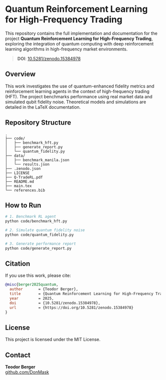 # Quantum Reinforcement Learning for High-Frequency Trading

This repository contains the full implementation and documentation for the project **Quantum Reinforcement Learning for High-Frequency Trading**, exploring the integration of quantum computing with deep reinforcement learning algorithms in high-frequency market environments.

> **DOI**: [10.5281/zenodo.15384978](https://doi.org/10.5281/zenodo.15384978)

## Overview

This work investigates the use of quantum-enhanced fidelity metrics and reinforcement learning agents in the context of high-frequency trading (HFT). The project benchmarks performance using real market data and simulated qubit fidelity noise. Theoretical models and simulations are detailed in the LaTeX documentation.

## Repository Structure

```
.
├── code/
│   ├── benchmark_hft.py
│   ├── generate_report.py
│   └── quantum_fidelity.py
├── data/
│   ├── benchmark_manila.json
│   └── results.json
├── .zenodo.json
├── LICENSE
├── Q-TradeRL.pdf
├── README.md
├── main.tex
└── references.bib
```

## How to Run

```bash
# 1. Benchmark RL agent
python code/benchmark_hft.py

# 2. Simulate quantum fidelity noise
python code/quantum_fidelity.py

# 3. Generate performance report
python code/generate_report.py
```

## Citation

If you use this work, please cite:

```bibtex
@misc{berger2025quantum,
  author       = {Teodor Berger},
  title        = {Quantum Reinforcement Learning for High-Frequency Trading},
  year         = 2025,
  doi          = {10.5281/zenodo.15384978},
  url          = {https://doi.org/10.5281/zenodo.15384978}
}
```

## License

This project is licensed under the MIT License.

## Contact

**Teodor Berger**  
[github.com/DonMask](https://github.com/DonMask)
